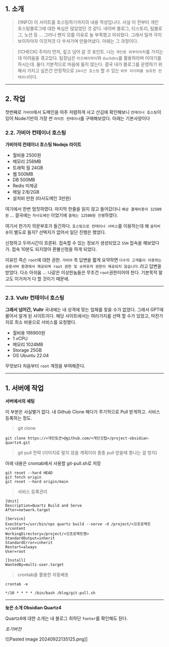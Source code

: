 ## 1. 소개

> [!INFO] 이 사이트를 호스팅하기까지의 내용 작성입니다.
> 사실 이 전부터 개인 호스팅블로그에 대한 욕심은 많았었던 것 같다.
> 네이버 블로그, 티스토리, 팀블로그, 노션 등 ... 그러나 왠지 모를 이유로 늘 부족했고 아쉬웠다.
> 그래서 일까 각이 보이자마자 이것저것 다 쑤셔가며 만들어냈다. 아래는 그 과정이다.

> [!CHECK] 주저리
> 먼저, 짚고 넘어 갈 것 포인트. 나는 `개인용 외부아이피`를 가지는데 어려움을 겪고있다.
> 팀장님은 `라즈베리파이`와 `duckdns`를 활용하라며 이야기를 하시는데. 둘다 기본적으로 마음에 들지 않는다. 결국 내가 블로그를 운영하기 위해서 가지고 싶은건 안정적으로 `24시간 호스팅` 할 수 있는 `외부 아이피를 보유한 컨테이너`이다.

---

## 2. 작업

첫번째로 `가비아`에서 도메인을 아주 저렴하게 사고 산김에 확인해보니 `컨테이너 호스팅`이 있어 Node기반의 가장 싼 `라이트 컨테이너`를 구매해보았다. 아래는 기본사양이다

### 2.2. 가비아 컨테이너 호스팅

**가비아의 컨테이너 호스팅 Nodejs 라이트**

- 월비용 2500원
- 메모리 256MB
- 트래픽 월 24GB
- 웹 500MB
- DB 500MB
- Redis 미제공
- 메일 2개/2GB
- 설치비 만원 (타사도메인 3만원)

여기에서 한번 멈칫하였다. 마지막 한줄을 읽지 않고 들어갔더니 `예상 결제비용이 32500원` ...
결국에는 `자사도메인` 이었기에 `결제는 12500원 진행`하였다.

여기서 한가지 의문부호가 들긴하다.
`호스팅으로 컨테이너 서비스`를 이용하는데 왜 `설치비용`이 별도로 들지?
선택지가 없어서 일단 진행은 했었다.

신청하고 두어시간이 흐른뒤. 접속할 수 있는 정보가 생성되었고 `SSH` 접속을 해보았다가.
접속 10분도 되지않아 환불신청을 하게 되었다.

이유인 즉슨 `root`에 대한 권한. `가비아` 측 답변을 짧게 요약하면 `다수의 고객들이 이용하는 공용서버 환경에서 제공되며 root 권한 및 슈퍼유저 권한이 제공되지 않습니다.`라고 답변을 받았다. 다소 아쉬움 ... 나같은 이상한놈들은 무조건 `root`권한이어야 한다. 기본목적 말고도 이거저거 다 할 것이기 때문에.

---

### 2.3. Vultr 컨테이너 호스팅

**그래서 넘어간, Vultr**
국내에는 내 성격에 맞는 업체를 찾을 수가 없었다. 그래서 GPT에 물어서 알게 된 사이트이다.
해당 사이트에서는 여러가지를 선택 할 수가 있었고, 마찬가지로 최소 비용으로 서비스를 요청했다.

- 월비용 약6900원
- 1 vCPU
- 메모리 1024MB
- Storage 25GB
- OS Ubuntu 22.04

무엇보다 처음부터 `root` 계정을 부여해준다.

---

## 1. 서버에 작업

**서버에서의 세팅**

이 부분은 사실별거 없다. 내 Github Clone 해다가 주기적으로 Pull 받게하고. 서비스 등록하는 정도.

> git clone

```Shell
git clone https://<개인토큰>@github.com/<개인깃헙>/project-obsidian-quartz4.git
```

> git pull 전략 (이미지로 말지 않을 계획이라 종종 pull 받을때 쫑나는 걸 방지)

아래 내용은 crontab에서 사용할 git-pull.sh로 저장

```Shell
git reset --hard HEAD
git fetch origin
git reset --hard origin/main
```

> 서비스 등록관리

```Shell
[Unit]
Description=Quartz Build and Serve
After=network.target

[Service]
ExecStart=/usr/bin/npx quartz build --serve -d /project/<깃프로젝트>/content
WorkingDirectory=/project/<깃프로젝트명>
StandardOutput=inherit
StandardError=inherit
Restart=always
User=root

[Install]
WantedBy=multi-user.target
```

> crontab을 활용한 자동배포

```Shell
crontab -e

*/10 * * * * /bin/bash /blog/git-pull.sh
```

---

**늦은 소개 Obsidian Quartz4**

Quartz4에 대한 소개는 내 블로그 최하단 `footer`를 확인해도 된다.

*초기버전*

![[Pasted image 20240922135125.png]]